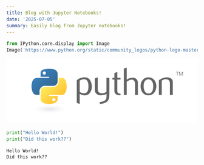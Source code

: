 ```yaml
---
title: Blog with Jupyter Notebooks!
date: '2025-07-05'
summary: Easily blog from Jupyter notebooks!
---
```



```python
from IPython.core.display import Image
Image('https://www.python.org/static/community_logos/python-logo-master-v3-TM-flattened.png')
```

    
![png](output_1_0.png)
    

```python
print("Hello World!")
print("Did this work??")
```

    Hello World!
    Did this work??

